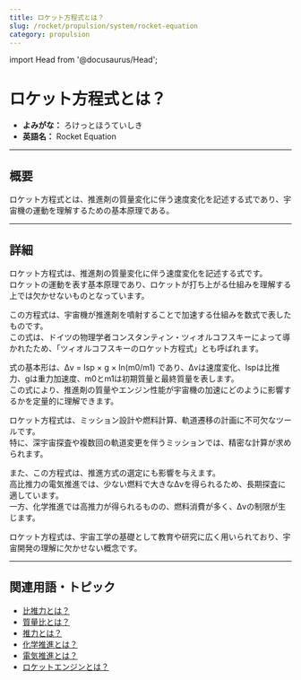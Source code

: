 ```yaml
---
title: ロケット方程式とは？
slug: /rocket/propulsion/system/rocket-equation
category: propulsion
---
```


import Head from '@docusaurus/Head';

<Head>
  <script type="application/ld+json">
    {`{
      "@context": "https://schema.org",
      "@type": "DefinedTerm",
      "name": "ロケット方程式",
      "inDefinedTermSet": "https://www.space-portal.org",
      "termCode": "rocket/propulsion/system/rocket-equation",
      "description": "ロケット方程式とは、推進剤の質量変化に伴う速度変化を記述する式であり、宇宙機の運動を理解するための基本原理である。",
      "url": "https://www.space-portal.org/docs/rocket/propulsion/system/rocket-equation"
    }`}
  </script>
</Head>

# ロケット方程式とは？

- **よみがな：** ろけっとほうていしき  
- **英語名：** Rocket Equation  

---

## 概要

ロケット方程式とは、推進剤の質量変化に伴う速度変化を記述する式であり、宇宙機の運動を理解するための基本原理である。

---

## 詳細

ロケット方程式は、推進剤の質量変化に伴う速度変化を記述する式です。  
ロケットの運動を表す基本原理であり、ロケットが打ち上がる仕組みを理解する上では欠かせないものとなっています。  

この方程式は、宇宙機が推進剤を噴射することで加速する仕組みを数式で表したものです。  
この式は、ドイツの物理学者コンスタンティン・ツィオルコフスキーによって導かれたため、「ツィオルコフスキーのロケット方程式」とも呼ばれます。  

式の基本形は、Δv = Isp × g × ln(m0/m1) であり、Δvは速度変化、Ispは比推力、gは重力加速度、m0とm1は初期質量と最終質量を表します。  
この式により、推進剤の質量やエンジン性能が宇宙機の加速にどのように影響するかを定量的に理解できます。  

ロケット方程式は、ミッション設計や燃料計算、軌道遷移の計画に不可欠なツールです。  
特に、深宇宙探査や複数回の軌道変更を伴うミッションでは、精密な計算が求められます。  

また、この方程式は、推進方式の選定にも影響を与えます。  
高比推力の電気推進では、少ない燃料で大きなΔvを得られるため、長期探査に適しています。  
一方、化学推進では高推力が得られるものの、燃料消費が多く、Δvの制限が生じます。  

ロケット方程式は、宇宙工学の基礎として教育や研究に広く用いられており、宇宙開発の理解に欠かせない概念です。

---

## 関連用語・トピック

- [比推力とは？](/docs/rocket/propulsion/system/isp)
- [質量比とは？](/docs/rocket/propulsion/system/mass-ratio)
- [推力とは？](/docs/rocket/propulsion/system/thrust)
- [化学推進とは？](/docs/rocket/propulsion/type/chemical-propulsion)
- [電気推進とは？](/docs/rocket/propulsion/type/electric-propulsion)
- [ロケットエンジンとは？](/docs/rocket/propulsion/rocket-engine)
